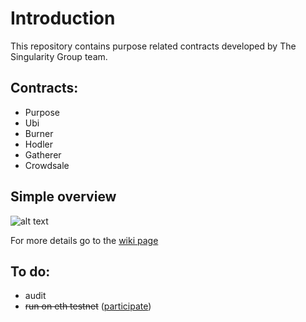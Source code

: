 # Introduction

This repository contains purpose related contracts developed by The Singularity Group team.

## Contracts:

* Purpose
* Ubi
* Burner
* Hodler
* Gatherer
* Crowdsale

## Simple overview

![alt text](https://i.imgur.com/3Pu1kCe.png "Flow waves hand")

For more details go to the [wiki page](https://github.com/nionis/purpose/wiki)

## To do:

* audit
* ~~run on eth testnet~~ ([participate](https://github.com/nionis/purpose/wiki/Testnet))
